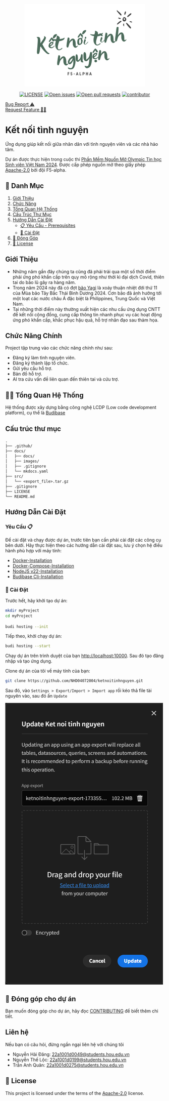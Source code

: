 <p align="center">
    <img src="./docs/images/ketnoitinhnguyen.png">
</p>

<p align="center">
  <a href="https://github.com/NHD04072004/F5-alpha/blob/master/LICENSE"><img
    src="https://img.shields.io/github/license/NHD04072004/ketnoitinhnguyen.svg"
    alt="LICENSE"
  /></a>
  <a href="https://github.com/NHD04072004/F5-alpha/issues"><img
    src="https://img.shields.io/github/issues/NHD04072004/ketnoitinhnguyen.svg"
    alt="Open issues"
  /></a>
  <a href="https://github.com/NHD04072004/F5-alpha/pulls"><img
    src="https://img.shields.io/github/issues-pr/NHD04072004/ketnoitinhnguyen.svg"
    alt="Open pull requests"
  /></a>
  <a href="https://github.com/NHD04072004/F5-alpha/graphs/contributors"><img
    src="https://img.shields.io/github/contributors/NHD04072004/ketnoitinhnguyen.svg"
    alt="contributor"
  /></a>
</p>


<a href="https://github.com/NHD04072004/ketnoitinhnguyen/issues/new?assignees=&labels=&projects=&template=bug_report.md&title=%F0%9F%90%9B+Bug+Report%3A+">Bug Report ⚠️
</a><br>
<a href="https://github.com/NHD04072004/ketnoitinhnguyen/issues/new?assignees=&labels=&projects=&template=feature_request.md&title=RequestFeature:">Request Feature 👩‍💻</a>

# Kết nối tình nguyện

Ứng dụng giúp kết nối giữa nhân dân với tình nguyện viên và các nhà hảo tâm.

Dự án được thực hiện trong cuộc thi [Phần Mềm Nguồn Mở Olympic Tin học Sinh viên Việt Nam 2024](https://www.olp.vn/procon-pmmn/ph%E1%BA%A7n-m%E1%BB%81m-ngu%E1%BB%93n-m%E1%BB%9F). Được cấp phép nguồn mở theo giấy phép [Apache-2.0](https://www.apache.org/licenses/LICENSE-2.0) bởi đội F5-alpha.

## 🔎 Danh Mục
1. [Giới Thiệu](#Giới-Thiệu)
2. [Chức Năng](#chức-năng-chính)
3. [Tổng Quan Hệ Thống](#👩‍💻-tổng-quan-hệ-thống)
4. [Cấu Trúc Thư Mục](#cấu-trúc-thư-mục)
5. [Hướng Dẫn Cài Đặt](#hướng-dẫn-cài-đặt)
    - [📋 Yêu Cầu - Prerequisites](#yêu-cầu-📋)
    - [🔨 Cài Đặt](#🔨-cài-đặt)
6. [🙌 Đóng Góp](#🙌-đóng-góp-cho-dự-án)
7. [📝 License](#📝-license)

## Giới Thiệu

- Những năm gần đây chúng ta cũng đã phải trải qua một số thời điểm phải ứng phó khẩn cấp trên quy mô rộng như thời kì đại dịch Covid, thiên tai do bão lũ gây ra hàng năm.
- Trong năm 2024 này đã có đợt [bão Yagi](https://vi.wikipedia.org/wiki/B%C3%A3o_Yagi_(2024)) là xoáy thuận nhiệt đới thứ 11 của Mùa bão Tây Bắc Thái Bình Dương 2024. Cơn bão đã ảnh hưởng tới một loạt các nước châu Á đặc biệt là Philippines, Trung Quốc và Việt Nam.
- Tại những thời điểm này thường xuất hiện các nhu cầu ứng dụng CNTT để kết nối cộng đồng, cung cấp thông tin nhanh phục vụ các hoạt động ứng phó khẩn cấp, khắc phục hậu quả, hỗ trợ nhân đạo sau thảm họa.

## Chức Năng Chính

Project tập trung vào các chức năng chính như sau:
- Đăng ký làm tình nguyện viên.
- Đăng ký thành lập tổ chức.
- Gửi yêu cầu hỗ trợ.
- Bản đồ hỗ trợ.
- AI tra cứu vấn đề liên quan đến thiên tai và cứu trợ.

## 👩‍💻 Tổng Quan Hệ Thống

Hệ thống được xây dựng bằng công nghệ LCDP (Low code development platform), cụ thể là [Budibase](https://budibase.com/)


## Cấu trúc thư mục

```
.
├── .github/
├── docs/
│   ├── docs/
│   ├── images/
│   ├── .gitignore
│   └── mkdocs.yaml
├── src/
│   └── <export_file>.tar.gz
├── .gitignore
├── LICENSE
└── README.md
```

## Hướng Dẫn Cài Đặt

### Yêu Cầu 📋

Để cài đặt và chạy được dự án, trước tiên bạn cần phải cài đặt các công cụ bên dưới. Hãy thực hiện theo các hướng dẫn cài đặt sau, lưu ý chọn hệ điều hành phù hợp với máy tính:

-   [Docker-Installation](https://docs.docker.com/get-docker/)
-   [Docker-Compose-Installation](https://docs.docker.com/compose/install/)
-   [NodeJS v22-Installation](https://nodejs.org/en/download/)
-   [Budibase Cli-Installation](https://docs.budibase.com/docs/budibase-cli-setup)

### 🔨 Cài Đặt

Trước hết, hãy khởi tạo dự án:

```bash
mkdir myProject
cd myProject

budi hosting --init
```

Tiếp theo, khởi chạy dự án:

```bash
budi hosting --start
```

Chạy dự án trên trình duyệt của bạn [http://localhost:10000](http://localhost:10000). Sau đó tạo đăng nhập và tạo ứng dụng.

Clone dự án của tôi về máy tính của bạn:

```bash
git clone https://github.com/NHD04072004/ketnoitinhnguyen.git
```

Sau đó, vào `Settings > Export/Import > Import app` rồi kéo thả file tài nguyên vào, sau đó ấn `Update`

![](/docs/images/import-app.png)

## 🙌 Đóng góp cho dự án

Bạn muốn đóng góp cho dự án, hãy đọc [CONTRIBUTING](.github/CONTRIBUTING.md) để biết thêm chi tiết.

## Liên hệ

Nếu bạn có câu hỏi, đừng ngần ngại liên hệ với chúng tôi

- Nguyễn Hải Đăng: 22a1001d0049@students.hou.edu.vn
- Nguyễn Thế Lộc: 22a1001d0199@students.hou.edu.vn
- Trần Anh Quân: 22a1001d0275@students.hou.edu.vn

## 📝 License

This project is licensed under the terms of the [Apache-2.0](LICENSE) license.
